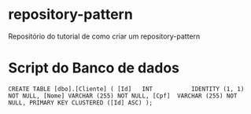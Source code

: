 # repository-pattern
Repositório do tutorial de como criar um  repository-pattern
# Script do Banco de dados

`CREATE TABLE [dbo].[Cliente] (
    [Id]   INT           IDENTITY (1, 1) NOT NULL,
    [Nome] VARCHAR (255) NOT NULL,
    [Cpf]  VARCHAR (255) NOT NULL,
    PRIMARY KEY CLUSTERED ([Id] ASC)
);`

